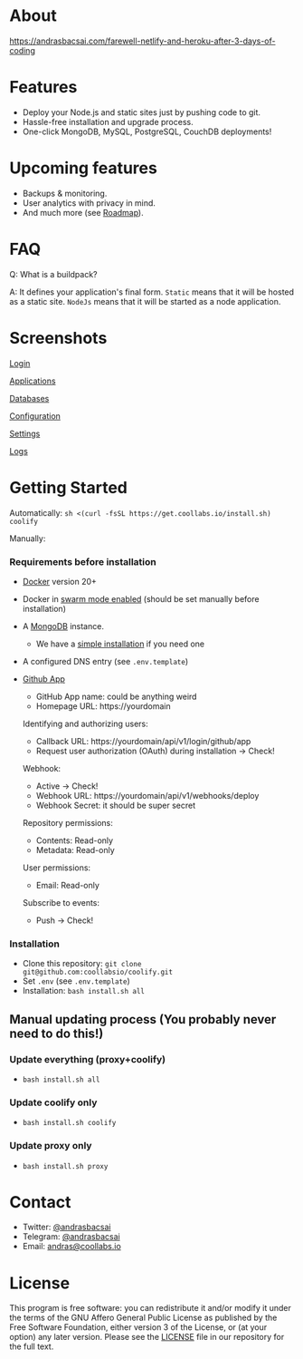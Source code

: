 # About

https://andrasbacsai.com/farewell-netlify-and-heroku-after-3-days-of-coding

# Features
- Deploy your Node.js and static sites just by pushing code to git.
- Hassle-free installation and upgrade process.
- One-click MongoDB, MySQL, PostgreSQL, CouchDB deployments!

# Upcoming features
- Backups & monitoring.
- User analytics with privacy in mind.
- And much more (see [Roadmap](https://github.com/coollabsio/coolify/projects/1)).


# FAQ
Q: What is a buildpack?

A: It defines your application's final form. 
`Static` means that it will be hosted as a static site.
`NodeJs` means that it will be started as a node application.

# Screenshots

[Login](https://coollabs.io/coolify/login.jpg)

[Applications](https://coollabs.io/coolify/applications.jpg)

[Databases](https://coollabs.io/coolify/databases.jpg)

[Configuration](https://coollabs.io/coolify/configuration.jpg)

[Settings](https://coollabs.io/coolify/settings.jpg)

[Logs](https://coollabs.io/coolify/logs.jpg)

# Getting Started

Automatically: `sh <(curl -fsSL https://get.coollabs.io/install.sh) coolify`

Manually:
### Requirements before installation
- [Docker](https://docs.docker.com/engine/install/) version 20+  
- Docker in [swarm mode enabled](https://docs.docker.com/engine/reference/commandline/swarm_init/) (should be set manually before installation)
- A [MongoDB](https://docs.mongodb.com/manual/installation/) instance.
  - We have a [simple installation](https://github.com/coollabsio/infrastructure/tree/main/mongo) if you need one
- A configured DNS entry (see `.env.template`)
- [Github App](https://docs.github.com/en/developers/apps/creating-a-github-app)

  - GitHub App name: could be anything weird
  - Homepage URL: https://yourdomain

  Identifying and authorizing users: 
  - Callback URL: https://yourdomain/api/v1/login/github/app
  - Request user authorization (OAuth) during installation -> Check!

  Webhook:
  - Active -> Check!
  - Webhook URL: https://yourdomain/api/v1/webhooks/deploy
  - Webhook Secret: it should be super secret

  Repository permissions:
  - Contents: Read-only
  - Metadata: Read-only
  
  User permissions: 
  - Email: Read-only

  Subscribe to events: 
  - Push -> Check!

### Installation
- Clone this repository: `git clone git@github.com:coollabsio/coolify.git`
- Set `.env` (see `.env.template`)
- Installation: `bash install.sh all`

## Manual updating process (You probably never need to do this!)
### Update everything (proxy+coolify)
-  `bash install.sh all`

### Update coolify only
-  `bash install.sh coolify`

### Update proxy only
-  `bash install.sh proxy`

# Contact
- Twitter: [@andrasbacsai](https://twitter.com/andrasbacsai)
- Telegram: [@andrasbacsai](https://t.me/andrasbacsai)
- Email: [andras@coollabs.io](mailto:andras@coollabs.io)

# License
This program is free software: you can redistribute it and/or modify it under the terms of the GNU Affero General Public License as published by the Free Software Foundation, either version 3 of the License, or (at your option) any later version. Please see the [LICENSE](/LICENSE) file in our repository for the full text.
